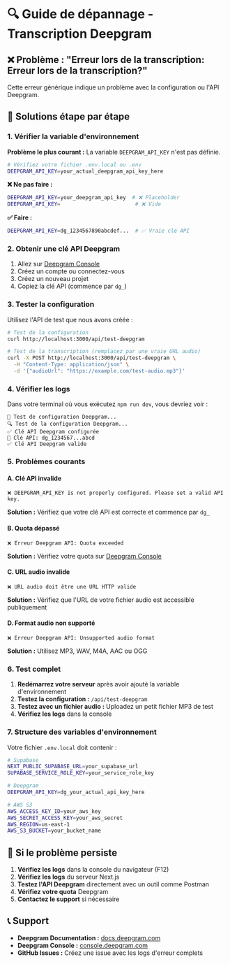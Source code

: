# 🔍 Guide de dépannage - Transcription Deepgram

## ❌ Problème : "Erreur lors de la transcription: Erreur lors de la transcription?"

Cette erreur générique indique un problème avec la configuration ou l'API Deepgram.

## 🔧 Solutions étape par étape

### 1. Vérifier la variable d'environnement

**Problème le plus courant :** La variable `DEEPGRAM_API_KEY` n'est pas définie.

```bash
# Vérifiez votre fichier .env.local ou .env
DEEPGRAM_API_KEY=your_actual_deepgram_api_key_here
```

**❌ Ne pas faire :**
```bash
DEEPGRAM_API_KEY=your_deepgram_api_key  # ❌ Placeholder
DEEPGRAM_API_KEY=                        # ❌ Vide
```

**✅ Faire :**
```bash
DEEPGRAM_API_KEY=dg_1234567890abcdef...  # ✅ Vraie clé API
```

### 2. Obtenir une clé API Deepgram

1. Allez sur [Deepgram Console](https://console.deepgram.com/)
2. Créez un compte ou connectez-vous
3. Créez un nouveau projet
4. Copiez la clé API (commence par `dg_`)

### 3. Tester la configuration

Utilisez l'API de test que nous avons créée :

```bash
# Test de la configuration
curl http://localhost:3000/api/test-deepgram

# Test de la transcription (remplacez par une vraie URL audio)
curl -X POST http://localhost:3000/api/test-deepgram \
  -H "Content-Type: application/json" \
  -d '{"audioUrl": "https://example.com/test-audio.mp3"}'
```

### 4. Vérifier les logs

Dans votre terminal où vous exécutez `npm run dev`, vous devriez voir :

```
🧪 Test de configuration Deepgram...
🔍 Test de la configuration Deepgram...
✅ Clé API Deepgram configurée
📝 Clé API: dg_1234567...abcd
✅ Clé API Deepgram valide
```

### 5. Problèmes courants

#### A. Clé API invalide
```
❌ DEEPGRAM_API_KEY is not properly configured. Please set a valid API key.
```
**Solution :** Vérifiez que votre clé API est correcte et commence par `dg_`

#### B. Quota dépassé
```
❌ Erreur Deepgram API: Quota exceeded
```
**Solution :** Vérifiez votre quota sur [Deepgram Console](https://console.deepgram.com/)

#### C. URL audio invalide
```
❌ URL audio doit être une URL HTTP valide
```
**Solution :** Vérifiez que l'URL de votre fichier audio est accessible publiquement

#### D. Format audio non supporté
```
❌ Erreur Deepgram API: Unsupported audio format
```
**Solution :** Utilisez MP3, WAV, M4A, AAC ou OGG

### 6. Test complet

1. **Redémarrez votre serveur** après avoir ajouté la variable d'environnement
2. **Testez la configuration :** `/api/test-deepgram`
3. **Testez avec un fichier audio :** Uploadez un petit fichier MP3 de test
4. **Vérifiez les logs** dans la console

### 7. Structure des variables d'environnement

Votre fichier `.env.local` doit contenir :

```bash
# Supabase
NEXT_PUBLIC_SUPABASE_URL=your_supabase_url
SUPABASE_SERVICE_ROLE_KEY=your_service_role_key

# Deepgram
DEEPGRAM_API_KEY=dg_your_actual_api_key_here

# AWS S3
AWS_ACCESS_KEY_ID=your_aws_key
AWS_SECRET_ACCESS_KEY=your_aws_secret
AWS_REGION=us-east-1
AWS_S3_BUCKET=your_bucket_name
```

## 🚨 Si le problème persiste

1. **Vérifiez les logs** dans la console du navigateur (F12)
2. **Vérifiez les logs** du serveur Next.js
3. **Testez l'API Deepgram** directement avec un outil comme Postman
4. **Vérifiez votre quota** Deepgram
5. **Contactez le support** si nécessaire

## 📞 Support

- **Deepgram Documentation :** [docs.deepgram.com](https://docs.deepgram.com/)
- **Deepgram Console :** [console.deepgram.com](https://console.deepgram.com/)
- **GitHub Issues :** Créez une issue avec les logs d'erreur complets
